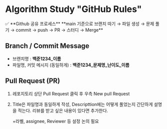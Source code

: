 # Algorithm Study "GitHub Rules"

<aside>
✅ **Github 공유 프로세스**
**main 기준으로 브랜치 따기 → 파일 생성 → 문제 풀기 → commit → push → PR → 스터디 → Merge**

</aside>

## Branch / Commit Message

- 브랜치명 : 
**백준1234_이름**
- 파일명, 커밋 메시지 (동일하게) : 
**백준1234_문제명_난이도_이름**

## Pull Request (PR)

1. 레포지토리 상단 Pull Request 클릭 후 우측 New pull Request
2. Title은 파일명과 동일하게 작성, Descripttion에는 어떻게 풀었는지 간단하게 설명을 적는다. 리뷰를 받고 싶은 내용이 있다면 추가한다.
    
    +라벨, assignee, Reviewer 등 설정 논의 필요
